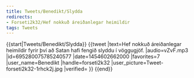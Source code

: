 ```yaml
---
title: Tweets/Benedikt/Slydda
redirects:
- Forseti2k32/Hef nokkuð áreiðanlegar heimildir
tags: Tweets
---
```


{{start|Tweets/Benedikt/Slydda}}
<level c1/>
{{tweet
|text=Hef nokkuð áreiðanlegar heimildir fyrir því að Satan hafi fengið slyddu í vöggugjöf.
|audio=vZvF.mp3
|id=695280075785240577
|date=1454602662000
|favorites=7
|user_name=Benedikt
|handle=forseti2k32
|user_picture=Tweet-forseti2k32-1rhck2j.jpg
|verified=
}}
{{end}}

